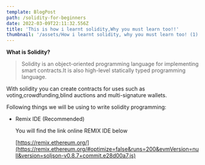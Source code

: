 ```yaml
---
template: BlogPost
path: /solidity-for-beginners
date: 2022-03-09T22:11:32.556Z
title: 'This is how i learnt solidity,Why you must learn too!!'
thumbnail: '/assets/How i learnt solidity, why you must learn too! (1).png'
---
```

**What is Solidity?**

> Solidity is an object-oriented programming language for implementing smart contracts.It is also high-level statically typed programming language.

With solidity you can create contracts for uses such as voting,crowdfunding,blind auctions and multi-signature wallets.

Following things we will be using to write solidity programming:

* Remix IDE (Recommended)

  You will find the link online REMIX IDE below

  [https://remix.ethereum.org/](https://remix.ethereum.org/#optimize=false&runs=200&evmVersion=null&version=soljson-v0.8.7+commit.e28d00a7.js)
